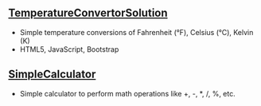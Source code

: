 ## <a href="https://sujitphadtare.github.io/SimpleTemperatureConvertor">TemperatureConvertorSolution</a>
- Simple temperature conversions of Fahrenheit (°F), Celsius (°C), Kelvin (K)
- HTML5, JavaScript, Bootstrap



## <a href="https://sujitphadtare.github.io/SimpleCalculator/">SimpleCalculator</a>
- Simple calculator to perform math operations like +, -, *, /, %, etc.
